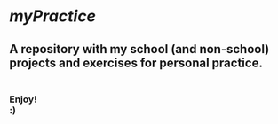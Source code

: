 # ***myPractice***
## A repository with my school (and non-school) projects and exercises for personal practice.

### **<br>Enjoy!<br>:)**
